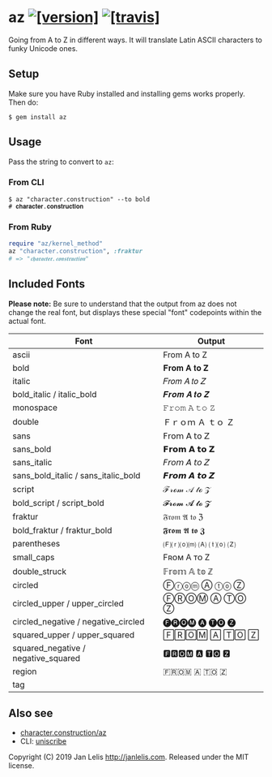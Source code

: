 # az [![[version]](https://badge.fury.io/rb/az.svg)](https://badge.fury.io/rb/az)  [![[travis]](https://travis-ci.org/janlelis/az.png)](https://travis-ci.org/janlelis/az)

Going from A to Z in different ways. It will translate Latin ASCII characters to funky Unicode ones.

## Setup

Make sure you have Ruby installed and installing gems works properly. Then do:

```
$ gem install az
```

## Usage

Pass the string to convert to `az`:

### From CLI

```
$ az "character.construction" --to bold
# 𝐜𝐡𝐚𝐫𝐚𝐜𝐭𝐞𝐫.𝐜𝐨𝐧𝐬𝐭𝐫𝐮𝐜𝐭𝐢𝐨𝐧
```

### From Ruby

```ruby
require "az/kernel_method"
az "character.construction", :fraktur
# => "𝖈𝖍𝖆𝖗𝖆𝖈𝖙𝖊𝖗.𝖈𝖔𝖓𝖘𝖙𝖗𝖚𝖈𝖙𝖎𝖔𝖓"
```

## Included Fonts

**Please note:** Be sure to understand that the output from az does not change the real font, but displays these special "font" codepoints within the actual font.

Font                                | Output
------------------------------------|------------
ascii                               | From A to Z
bold                                | 𝐅𝐫𝐨𝐦 𝐀 𝐭𝐨 𝐙
italic                              | 𝐹𝑟𝑜𝑚 𝐴 𝑡𝑜 𝑍
bold_italic / italic_bold           | 𝑭𝒓𝒐𝒎 𝑨 𝒕𝒐 𝒁
monospace                           | 𝙵𝚛𝚘𝚖 𝙰 𝚝𝚘 𝚉
double                              | Ｆｒｏｍ Ａ ｔｏ Ｚ
sans                                | 𝖥𝗋𝗈𝗆 𝖠 𝗍𝗈 𝖹
sans_bold                           | 𝗙𝗿𝗼𝗺 𝗔 𝘁𝗼 𝗭
sans_italic                         | 𝘍𝘳𝘰𝘮 𝘈 𝘵𝘰 𝘡
sans_bold_italic / sans_italic_bold | 𝙁𝙧𝙤𝙢 𝘼 𝙩𝙤 𝙕
script                              | ℱ𝓇ℴ𝓂 𝒜 𝓉ℴ 𝒵
bold_script / script_bold           | 𝓕𝓻𝓸𝓶 𝓐 𝓽𝓸 𝓩
fraktur                             | 𝔉𝔯𝔬𝔪 𝔄 𝔱𝔬 ℨ
bold_fraktur / fraktur_bold         | 𝕱𝖗𝖔𝖒 𝕬 𝖙𝖔 𝖅
parentheses                         | 🄕⒭⒪⒨ 🄐 ⒯⒪ 🄩
small_caps                          | Fʀᴏᴍ A ᴛᴏ Z
double_struck                       | 𝔽𝕣𝕠𝕞 𝔸 𝕥𝕠 ℤ
circled                             | Ⓕⓡⓞⓜ Ⓐ ⓣⓞ Ⓩ
circled_upper / upper_circled       | ⒻⓇⓄⓂ Ⓐ ⓉⓄ Ⓩ
circled_negative / negative_circled | 🅕🅡🅞🅜 🅐 🅣🅞 🅩
squared_upper / upper_squared       | 🄵🅁🄾🄼 🄰 🅃🄾 🅉
squared_negative / negative_squared | 🅵🆁🅾🅼 🅰 🆃🅾 🆉
region                              | 🇫🇷🇴🇲 🇦 🇹🇴 🇿
tag                                 | `󠁆󠁲󠁯󠁭 󠁁 󠁴󠁯 󠁚`

## Also see

- [character.construction/az](https://character.construction/az)
- CLI: [uniscribe](https://github.com/janlelis/uniscribe)

Copyright (C) 2019 Jan Lelis <http://janlelis.com>. Released under the MIT license.
